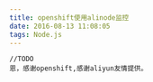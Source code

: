 ```yaml
---
title: openshift使用alinode监控
date: 2016-08-13 11:08:05
tags: Node.js
---
```



    //TODO
    恩，感谢openshift,感谢aliyun友情提供。

  <!-- more -->



